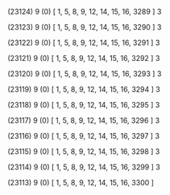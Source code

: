 (23124) 9 (0) [ 1, 5, 8, 9, 12, 14, 15, 16, 3289 ] 3 


(23123) 9 (0) [ 1, 5, 8, 9, 12, 14, 15, 16, 3290 ] 3 


(23122) 9 (0) [ 1, 5, 8, 9, 12, 14, 15, 16, 3291 ] 3 


(23121) 9 (0) [ 1, 5, 8, 9, 12, 14, 15, 16, 3292 ] 3 


(23120) 9 (0) [ 1, 5, 8, 9, 12, 14, 15, 16, 3293 ] 3 


(23119) 9 (0) [ 1, 5, 8, 9, 12, 14, 15, 16, 3294 ] 3 


(23118) 9 (0) [ 1, 5, 8, 9, 12, 14, 15, 16, 3295 ] 3 


(23117) 9 (0) [ 1, 5, 8, 9, 12, 14, 15, 16, 3296 ] 3 


(23116) 9 (0) [ 1, 5, 8, 9, 12, 14, 15, 16, 3297 ] 3 


(23115) 9 (0) [ 1, 5, 8, 9, 12, 14, 15, 16, 3298 ] 3 


(23114) 9 (0) [ 1, 5, 8, 9, 12, 14, 15, 16, 3299 ] 3 


(23113) 9 (0) [ 1, 5, 8, 9, 12, 14, 15, 16, 3300 ]  

